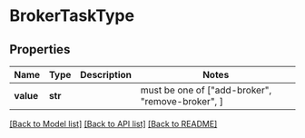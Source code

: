 # BrokerTaskType


## Properties
Name | Type | Description | Notes
------------ | ------------- | ------------- | -------------
**value** | **str** |  |  must be one of ["add-broker", "remove-broker", ]

[[Back to Model list]](../README.md#documentation-for-models) [[Back to API list]](../README.md#documentation-for-api-endpoints) [[Back to README]](../README.md)


